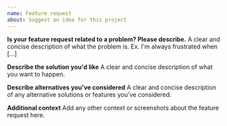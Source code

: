 ```yaml
---
name: Feature request
about: Suggest an idea for this project
---
```


<!--
Thanks for reporting issues back to Nextcloud! This is the issue tracker of Nextcloud, if you have any support question please check out https://nextcloud.com/support

This is the bug tracker for the Server component. Find other components at https://github.com/nextcloud/

For reporting potential security issues please see https://nextcloud.com/security/

To make it possible for us to help you please fill out below information carefully. 
You can also use the Issue Template application to prefill most of the required information: https://apps.nextcloud.com/apps/issuetemplate

If you are a customer, please submit your issue directly in the Nextcloud Portal https://portal.nextcloud.com so it gets resolved more quickly by our dedicated engineers.

Note that Nextcloud is an open source project backed by Nextcloud GmbH. Most of our volunteers are home users and thus primarily care about issues that affect home users. Our paid engineers prioritize issues of our customers. If you are neither a home user nor a customer, consider paying somebody to fix your issue, do it yourself or become a customer.
--> 


**Is your feature request related to a problem? Please describe.**
A clear and concise description of what the problem is. Ex. I'm always frustrated when [...]

**Describe the solution you'd like**
A clear and concise description of what you want to happen.

**Describe alternatives you've considered**
A clear and concise description of any alternative solutions or features you've considered.

**Additional context**
Add any other context or screenshots about the feature request here.
